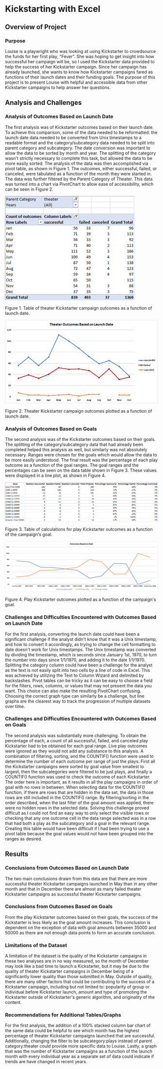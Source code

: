 # Kickstarting with Excel

## Overview of Project

### Purpose
Louise is a playwright who was looking at using Kickstarter to crowdsource the funds for her first play, "Fever". She was hoping to get insight into how successful her campaign will be, so I used the Kickstarter data provided to help the success of her Kickstarter campaign. Since her campaign has already launched, she wants to know how Kickstarter campaigns fared as functions of their launch dates and their funding goals. The purpose of this project is to present Louise with helpful and accessible data from other Kickstarter campaigns to help answer her questions.

## Analysis and Challenges

### Analysis of Outcomes Based on Launch Date
The first analysis was of Kickstarter outcomes based on their launch date. To achieve this comparison, some of the data needed to be reformatted: the launch date data needed to be converted from Unix timestamps to a readable format and the category/subcategory data needed to be split into parent category and subcategory. The date conversion was important to allow the data to be sorted by month and year. The splitting of the category wasn't strictly necessary to complete this task, but allowed the data to be more easily sorted. The analysis of the data was then accomplished via pivot table, as shown in Figure 1. The outcomes, either successful, failed, or canceled, were tabulated as a function of the month they were started in. The data was further filtered by the Parent Category of Theater.  This data was turned into a chart via PivotChart to allow ease of accessibility, which can be seen in Figure 2. 


![Theater_Outcomes_vs_Launch_Pivot.png](/Resources/Theater_Outcomes_vs_Launch_Pivot.png)

Figure 1. Table of theater Kickstarter campaign outcomes as a function of launch date.


![Theater_Outcomes_vs_Launch.png](/Resources/Theater_Outcomes_vs_Launch.png)

Figure 2. Theater Kickstarter campaign outcomes plotted as a function of launch date.


### Analysis of Outcomes Based on Goals
The second analysis was of the Kickstarter outcomes based on their goals. The splitting of the category/subcategory data that had already been completed helped this analysis as well, but similarly was not absolutely necessary. Ranges were chosen for the goals which would allow the data to be more easily understood. The final result was the percentage of each play outcome as a function of the goal ranges. The goal ranges and the percentages can be seen on the data table shown in Figure 3. These values were displayed in a line plot, as shown in Figure 4.


![Outcomes_vs_Goals_Table.png](/Resources/Outcomes_vs_Goals_Table.png)

Figure 3. Table of calculations for play Kickstarter outcomes as a function of the campaign's goal.


![Outcomes_vs_Goals.png](/Resources/Outcomes_vs_Goals.png)

Figure 4. Play Kickstarter outcomes plotted as a function of the campaign's goal.


### Challenges and Difficulties Encountered with Outcomes Based on Launch Date
For the first analysis, converting the launch date could have been a significant challenge if the analyst didn't know that it was a Unix timestamp, and how to convert it accordingly, as trying to change the cell formatting to date doesn't work for Unix timestamps. The Unix timestamp was converted by dividing the timestamp, which is seconds since January 1st, 1970, to turn the number into days since 1/1/1970, and adding it to the date 1/1/1970. Splitting the category column could have been a challenge for the analyst as the text is not easily split into two cells by a line of code in Excel. This was achieved by utilizing the Text to Column Wizard and delimited by backslashes. Pivot tables can be tricky as it can be easy to choose a field for the filters, rows, columns, or values that may not present the data you want. This choice can also make the resulting PivotChart confusing. Choosing the correct graph type can similarly be a challenge, but line graphs are the clearest way to track the progression of multiple datasets over time. 

### Challenges and Difficulties Encountered with Outcomes Based on Goals
The second analysis was substantially more challenging. To obtain the percentage of each, a count of all successful, failed, and canceled play Kickstarter had to be obtained for each goal range. Live play outcomes were ignored as they would not add any substance to this analysis. A combination of filtering, sorting, and the COUNTIF() function were used to determine the number of each outcome per range of just the plays. First all the Kickstarter campaigns were sorted by goal value from smallest to largest, then the subcategories were filtered to be just plays, and finally a COUNTIF() function was used to check the outcome of each Kickstarter. The order here is important, as it results in all the play campaigns in order of goal with no rows in between. When selecting data for the COUNTIF() function, if there are rows that are hidden in the data set, the data in those rows are still included in the COUNTIF() range. By filtering/sorting in the order described, when the last filter of the goal amount was applied, there were no hidden rows in the selected data. Solving this challenge proved difficult as I could not find an easy way to only select the visible rows or checking that any one outcome cell in the data range selected was in a row that had both a play as the subcategory and a goal in the relevant range. Creating this table would have been difficult if I had been trying to use a pivot table because the goal values would not have been grouped into the ranges as desired.

## Results

### Conclusions from Outcomes Based on Launch Date
The two main conclusions drawn from this data are that there are more successful theater Kickstarter campaigns launched in May than in any other month and that in December there are almost as many failed theater Kickstarter campaigns as successful theater Kickstarter campaigns.

### Conclusions from Outcomes Based on Goals
From the play Kickstarter outcomes based on their goals, the success of the Kickstarter is less likely as the goal amount increases. This conclusion is dependent on the exception of data with goal amounts between 35000 and 50000 as there are not enough data points to form an accurate conclusion.

### Limitations of the Dataset
A limitation of the dataset is the quality of the Kickstarter campaigns in these two analyses are in no way measured, so the month of December may look like a bad time to launch a Kickstarter, but it may be due to the quality of theater Kickstarter campaigns in December being of a significantly lower quality than those submitted in May. Outside of quality, there are many other factors that could be contributing to the success of a Kickstarter campaign, including but not limited to: popularity of group or individual before Kickstarter launch, amount and type of promoting the Kickstarter outside of Kickstarter's generic algorithm, and originality of the content.

### Recommendations for Additional Tables/Graphs
For the first analysis, the addition of a 100% stacked column bar chart of the same data could be helpful to see which month has the highest percentage of theater Kickstarter campaigns launched that are successful. Additionally, changing the filter to be subcategory:plays instead of parent category:theater could provide more specific data to Louise. Lastly, a graph that was the number of Kickstarter campaigns as a function of the launch month with every individual year as a separate set of data could indicate if trends are have changed in recent years.

